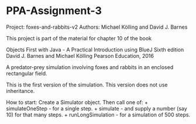 # PPA-Assignment-3
Project: foxes-and-rabbits-v2
Authors: Michael Kölling and David J. Barnes

This project is part of the material for chapter 10 of the book

   Objects First with Java - A Practical Introduction using BlueJ
   Sixth edition
   David J. Barnes and Michael Kölling
   Pearson Education, 2016

A predator-prey simulation involving foxes and rabbits in
an enclosed rectangular field.

This is the first version of the simulation. This version
does not use inheritance.

How to start:
    Create a Simulator object.
    Then call one of:
        + simulateOneStep - for a single step.
        + simulate - and supply a number (say 10) for that many steps.
        + runLongSimulation - for a simulation of 500 steps.
